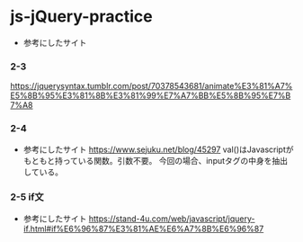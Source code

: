 # js-jQuery-practice
- 参考にしたサイト
### 2-3
https://jquerysyntax.tumblr.com/post/70378543681/animate%E3%81%A7%E5%8B%95%E3%81%8B%E3%81%99%E7%A7%BB%E5%8B%95%E7%B7%A8

### 2-4
- 参考にしたサイト
https://www.sejuku.net/blog/45297
val()はJavascriptがもともと持っている関数。引数不要。
今回の場合、inputタグの中身を抽出している。

### 2-5 if文
- 参考にしたサイト
https://stand-4u.com/web/javascript/jquery-if.html#if%E6%96%87%E3%81%AE%E6%A7%8B%E6%96%87